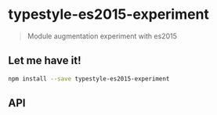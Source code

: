 # typestyle-es2015-experiment

> Module augmentation experiment with es2015

<!-- Write a short summary about your library here -->

## Let me have it!
```sh
npm install --save typestyle-es2015-experiment
```

## API

<!-- Describe your API here -->
